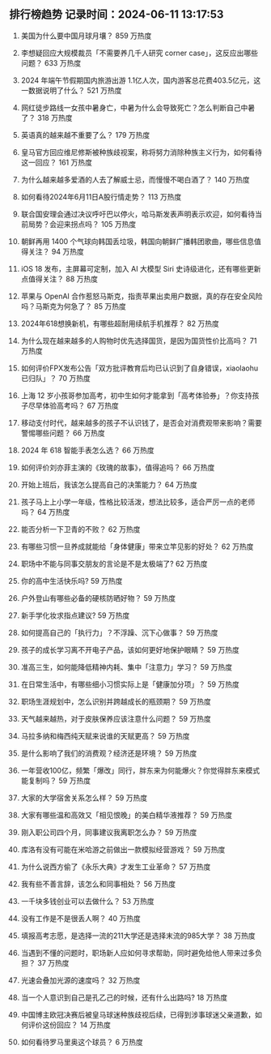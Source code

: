 
## 排行榜趋势 记录时间：2024-06-11 13:17:53
  
  1. 美国为什么要中国月球月壤？ 859 万热度
    
  2. 李想疑回应大规模裁员「不需要养几千人研究 corner case」，这反应出哪些问题？ 633 万热度
    
  3. 2024 年端午节假期国内旅游出游 1.1亿人次，国内游客总花费403.5亿元，这一数据说明了什么？ 521 万热度
    
  4. 网红徒步路线一女孩中暑身亡，中暑为什么会导致死亡？怎么判断自己中暑了？ 318 万热度
    
  5. 英语真的越来越不重要了么？ 179 万热度
    
  6. 皇马官方回应维尼修斯被种族歧视案，称将努力消除种族主义行为，如何看待这一回应？ 161 万热度
    
  7. 为什么越来越多爱酒的人去了解威士忌，而慢慢不喝白酒了？ 140 万热度
    
  8. 如何看待2024年6月11日A股行情走势？ 113 万热度
    
  9. 联合国安理会通过决议呼吁巴以停火，哈马斯发表声明表示欢迎，如何看待当前局势？会迎来拐点吗？ 105 万热度
    
  10. 朝鲜再用 1400 个气球向韩国丢垃圾，韩国向朝鲜广播韩团歌曲，哪些信息值得关注？ 94 万热度
    
  11. iOS 18 发布，主屏幕可定制，加入 AI 大模型 Siri 史诗级进化，还有哪些更新点值得关注？ 88 万热度
    
  12. 苹果与 OpenAI 合作惹怒马斯克，指责苹果出卖用户数据，真的存在安全风险吗？马斯克为何急了？ 85 万热度
    
  13. 2024年618想换新机，有哪些超耐用续航手机推荐？ 82 万热度
    
  14. 为什么现在越来越多的人购物时优先选择国货，是因为国货性价比高吗？ 71 万热度
    
  15. 如何评价FPX发布公告「双方批评教育后均已认识到了自身错误，xiaolaohu已归队」？ 70 万热度
    
  16. 上海 12 岁小孩哥参加高考，初中生如何才能拿到「高考体验券」？你支持孩子尽早体验高考吗？ 67 万热度
    
  17. 移动支付时代，越来越多的孩子不认识钱了，是否会对消费观带来影响？需要警惕哪些问题？ 66 万热度
    
  18. 2024 年 618 智能手表怎么选？ 66 万热度
    
  19. 如何评价刘亦菲主演的《玫瑰的故事》，值得追吗？ 66 万热度
    
  20. 开始上班后，我该怎么提高自己的决策能力？ 64 万热度
    
  21. 孩子马上上小学一年级，性格比较活泼，想法比较多，适合严厉一点的老师吗？ 64 万热度
    
  22. 能否分析一下卫青的不败？ 62 万热度
    
  23. 有哪些习惯一旦养成就能给「身体健康」带来立竿见影的好处？ 62 万热度
    
  24. 职场中不能与同事交朋友的言论是不是太极端了? 62 万热度
    
  25. 你的高中生活快乐吗? 59 万热度
    
  26. 户外登山有哪些必备的硬核防晒好物？ 59 万热度
    
  27. 新手学化妆求指点建议? 59 万热度
    
  28. 如何提高自己的「执行力」？不浮躁、沉下心做事？ 59 万热度
    
  29. 孩子的成长学习离不开电子产品，该如何更好地保护眼睛？ 59 万热度
    
  30. 准高三生，如何能降低精神内耗、集中「注意力」学习？ 59 万热度
    
  31. 在日常生活中，有哪些细小习惯实际上是「健康加分项」？ 59 万热度
    
  32. 职场生涯规划中，怎么识别并跨越成长的瓶颈期？ 59 万热度
    
  33. 天气越来越热，对于皮肤保养应该注意什么问题？ 59 万热度
    
  34. 马拉多纳和梅西纯天赋来说谁的天赋更高？ 59 万热度
    
  35. 是什么影响了我们的消费观？经济还是环境？ 59 万热度
    
  36. 一年营收100亿，频繁「爆改」同行，胖东来为何能爆火？你觉得胖东来模式能复制吗？ 59 万热度
    
  37. 大家的大学宿舍关系怎么样？ 59 万热度
    
  38. 大家有哪些温和高效又「相见恨晚」的美白精华液推荐？ 59 万热度
    
  39. 刚入职公司四个月，同事建议我离职怎么办？ 59 万热度
    
  40. 库洛有没有可能在米哈游之前做出一款模拟经营游戏？ 59 万热度
    
  41. 为什么说西方偷了《永乐大典》才发生工业革命？ 57 万热度
    
  42. 我有些不善言辞，该怎么和同事相处？ 56 万热度
    
  43. 一千块多钱创业可以去做什么？ 53 万热度
    
  44. 没有工作是不是很丢人啊？ 40 万热度
    
  45. 填报高考志愿，是选择一流的211大学还是选择末流的985大学？ 38 万热度
    
  46. 当遇到不懂的问题时，职场新人应如何寻求帮助，同时避免给他人带来过多负担？ 37 万热度
    
  47. 光速会叠加光源的速度吗？ 32 万热度
    
  48. 当一个人意识到自己是孔乙己的时候，还有什么出路吗? 18 万热度
    
  49. 中国博主欧冠决赛后被皇马球迷种族歧视后续，已得到涉事球迷父亲道歉，如何评价这份回应？ 14 万热度
    
  50. 如何看待罗马里奥这个球员？ 6 万热度
    